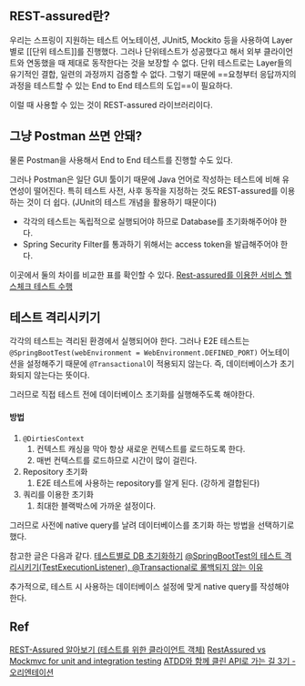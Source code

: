 ## REST-assured란?

우리는 스프링이 지원하는 테스트 어노테이션, JUnit5, Mockito 등을 사용하여 Layer 별로 [[단위 테스트]]를 진행했다.
그러나 단위테스트가 성공했다고 해서 외부 클라이언트와 연동했을 때 제대로 동작한다는 것을 보장할 수 없다.
단위 테스트로는 Layer들의 유기적인 결합, 일련의 과정까지 검증할 수 없다.
그렇기 때문에 ==요청부터 응답까지의 과정을 테스트할 수 있는 End to End 테스트의 도입==이 필요하다.

이럴 때 사용할 수 있는 것이 REST-assured 라이브러리이다.

## 그냥 Postman 쓰면 안돼?

물론 Postman을 사용해서 End to End 테스트를 진행할 수도 있다.

그러나 Postman은 일단 GUI 툴이기 때문에 Java 언어로 작성하는 테스트에 비해 유연성이 떨어진다.
특히 테스트 사전, 사후 동작을 지정하는 것도 REST-assured를 이용하는 것이 더 쉽다. (JUnit의 테스트 개념을 활용하기 때문이다)
- 각각의 테스트는 독립적으로 실행되어야 하므로 Database를 초기화해주어야 한다.
- Spring Security Filter를 통과하기 위해서는 access token을 발급해주어야 한다.

이곳에서 둘의 차이를 비교한 표를 확인할 수 있다.
[Rest-assured를 이용한 서비스 헬스체크 테스트 수행](https://blog.naver.com/genycho/221407018235)


## 테스트 격리시키기

각각의 테스트는 격리된 환경에서 실행되어야 한다.
그러나 E2E 테스트는 `@SpringBootTest(webEnvironment = WebEnvironment.DEFINED_PORT)` 어노테이션을 설정해주기 때문에 `@Transactional`이 적용되지 않는다.
즉, 데이터베이스가 초기화되지 않는다는 뜻이다.

그러므로 직접 테스트 전에 데이터베이스 초기화를 실행해주도록 해야한다.

#### 방법
1. `@DirtiesContext`
	1. 컨텍스트 캐싱을 막아 항상 새로운 컨텍스트를 로드하도록 한다.
	2. 매번 컨텍스트를 로드하므로 시간이 많이 걸린다.
2. Repository 초기화
	1. E2E 테스트에 사용하는 repository를 알게 된다. (강하게 결합된다)
3. 쿼리를 이용한 초기화
	1. 최대한 블랙박스에 가까운 설정이다.

그러므로 사전에 native query를 날려 데이터베이스를 초기화 하는 방법을 선택하기로 했다.

참고한 글은 다음과 같다.
[테스트별로 DB 초기화하기](https://velog.io/@junho5336/%ED%85%8C%EC%8A%A4%ED%8A%B8%EB%B3%84%EB%A1%9C-DB-%EC%B4%88%EA%B8%B0%ED%99%94%ED%95%98%EA%B8%B0)
[@SpringBootTest의 테스트 격리시키기(TestExecutionListener), @Transactional로 롤백되지 않는 이유](https://mangkyu.tistory.com/264)

추가적으로, 테스트 시 사용하는 데이터베이스 설정에 맞게 native query를 작성해야 한다.

## Ref
[REST-Assured 알아보기 (테스트를 위한 클라이언트 객체)](https://loopstudy.tistory.com/427)
[RestAssured vs Mockmvc for unit and integration testing](https://stackoverflow.com/questions/49255965/restassured-vs-mockmvc-for-unit-and-integration-testing)
[ATDD와 함께 클린 API로 가는 길 3기 - 오리엔테이션](https://bgpark.tistory.com/149)